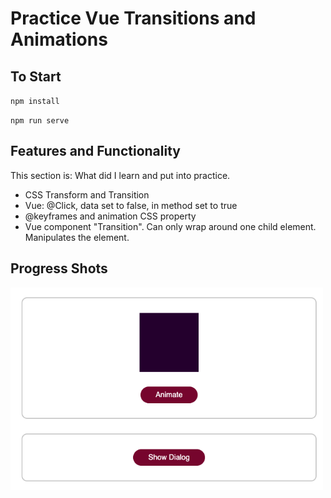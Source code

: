 # Practice Vue Transitions and Animations

## To Start

``npm install``

``npm run serve``

## Features and Functionality
This section is: What did I learn and put into practice.

* CSS Transform and Transition
* Vue: @Click, data set to false, in method set to true
* @keyframes and animation CSS property
* Vue component "Transition". Can only wrap around one child element. Manipulates the element. 


## Progress Shots

<img src="images/start.png" width=500/>

